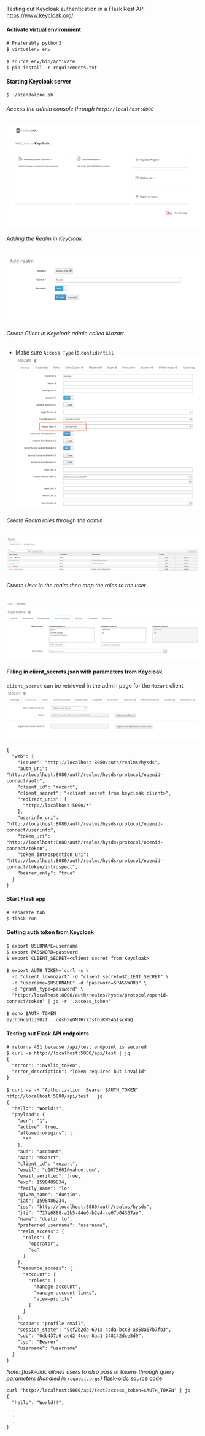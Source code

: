 Testing out Keycloak authentication in a Flask Rest API
https://www.keycloak.org/

#### Activate virtual environment
```
# Preferably python3
$ virtualenv env

$ source env/bin/activate
$ pip install -r requirements.txt
```

#### Starting Keycloak server
```
$ ./standalone.sh
```

###### Access the admin console through `http://localhost:8080`
![Admin console](./img/admin_console.png)

###### Adding the Realm in Keycloak
![Add realm](./img/add_realm.png)

###### Create Client in Keycloak admin called Mozart
- Make sure `Access Type` is `confidential`
![Create Client](./img/mozart_access_type.png)

###### Create Realm roles through the admin
![Create Role](./img/roles.png)

###### Create User in the realm then map the roles to the user
![Map roles to user](./img/role_mappings.png)

#### Filling in client_secrets.json with parameters from Keycloak
`client_secret` can be retrieved in the admin page for the `Mozart` client
![Mozart client secret](./img/client_secret.png)
```
{
  "web": {
    "issuer": "http://localhost:8080/auth/realms/hysds",
    "auth_uri": "http://localhost:8080/auth/realms/hysds/protocol/openid-connect/auth",
    "client_id": "mozart",
    "client_secret": "<client secret from keycloak client>",
    "redirect_uris": [
      "http://localhost:5000/*"
    ],
    "userinfo_uri": "http://localhost:8080/auth/realms/hysds/protocol/openid-connect/userinfo",
    "token_uri": "http://localhost:8080/auth/realms/hysds/protocol/openid-connect/token",
    "token_introspection_uri": "http://localhost:8080/auth/realms/hysds/protocol/openid-connect/token/introspect",
    "bearer_only": "true"
  }
}
```

#### Start Flask app
```
# separate tab
$ flask run
```

#### Getting auth token from Keycloak
```
$ export USERNAME=username
$ export PASSWORD=password
$ export CLIENT_SECRET=<client secret from Keycloak>

$ export AUTH_TOKEN=`curl -s \
  -d "client_id=mozart" -d "client_secret=$CLIENT_SECRET" \
  -d "username=$USERNAME" -d "password=$PASSWORD" \
  -d "grant_type=password" \
  "http://localhost:8080/auth/realms/hysds/protocol/openid-connect/token" | jq -r '.access_token'`

$ echo $AUTH_TOKEN
eyJhbGciOiJSUzI...cdsh5qONTHr7tsfOiKWSA5fscWaQ
```

#### Testing out Flask API endpoints
```
# returns 401 because /api/test endpoint is secured
$ curl -s http://localhost:5000/api/test | jq
{
  "error": "invalid_token",
  "error_description": "Token required but invalid"
}

$ curl -s -H "Authorization: Bearer $AUTH_TOKEN" http://localhost:5000/api/test | jq
{
  "hello": "World!!",
  "payload": {
    "acr": "1",
    "active": true,
    "allowed-origins": [
      "*"
    ],
    "aud": "account",
    "azp": "mozart",
    "client_id": "mozart",
    "email": "d1073601@yahoo.com",
    "email_verified": true,
    "exp": 1598489834,
    "family_name": "lo",
    "given_name": "dustin",
    "iat": 1598486234,
    "iss": "http://localhost:8080/auth/realms/hysds",
    "jti": "727e6888-a2b5-44e0-b2e4-ce07b04367ae",
    "name": "dustin lo",
    "preferred_username": "username",
    "realm_access": {
      "roles": [
        "operator",
        "sa"
      ]
    },
    "resource_access": {
      "account": {
        "roles": [
          "manage-account",
          "manage-account-links",
          "view-profile"
        ]
      }
    },
    "scope": "profile email",
    "session_state": "9cf2b2da-691a-4cda-bcc8-a858a67b7fb3",
    "sub": "0db437a6-aed2-4cce-8aa1-248142dce5d9",
    "typ": "Bearer",
    "username": "username"
  }
}
```

*Note: flask-oidc allows users to also pass in tokens through query parameters (handled in `request.args`)*
[flask-oidc source code](https://github.com/puiterwijk/flask-oidc/blob/master/flask_oidc/__init__.py#L880-L885)
```
curl "http://localhost:5000/api/test?access_token=$AUTH_TOKEN" | jq
{
  "hello": "World!!",
  .
  .
  .
}
```
